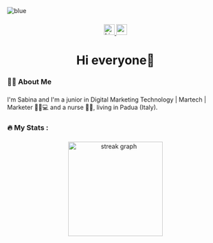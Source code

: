 <div>
  <img src="https://media.istockphoto.com/photos/istockphoto-1398144342-2048x2048.jpg" alt="blue">
</div>

<div align="center">
</div>

###

<div align="center">
<a href="https://www.linkedin.com/in/sabina-popovici/" target="_blank">
  <img src="https://img.shields.io/static/v1?message=LinkedIn&logo=linkedin&label=&color=0077B5&logoColor=white&labelColor=&style=for-the-badge" height="25"   
 alt="LinkedIn   
 logo" />
</a>
 <a href="https://www.youtube.com/@sabinapopovici" target="_blank">
  <img src="https://img.shields.io/static/v1?message=Youtube&logo=youtube&label=&color=FF0000&logoColor=white&labelColor=&style=for-the-badge"   
 height="25" alt="youtube logo"   
 />
</a>
</div>

###

<h1 align="center">Hi everyone👋</h1>

###

<h3 align="left">👩‍💻  About Me</h3>

###

<p align="left"> I'm Sabina and I'm a junior in Digital Marketing Technology | Martech | Marketer 👩‍💻💻 and a nurse 💉💊, living in Padua (Italy).<br></p>

###

<h3 align="left">🔥   My Stats :</h3>

###

<div align="center">
  <img src="https://streak-stats.demolab.com?user=maurodesouza&locale=en&mode=daily&theme=dark&hide_border=false&border_radius=5&order=3" height="220" alt="streak graph"  />
</div>

###
